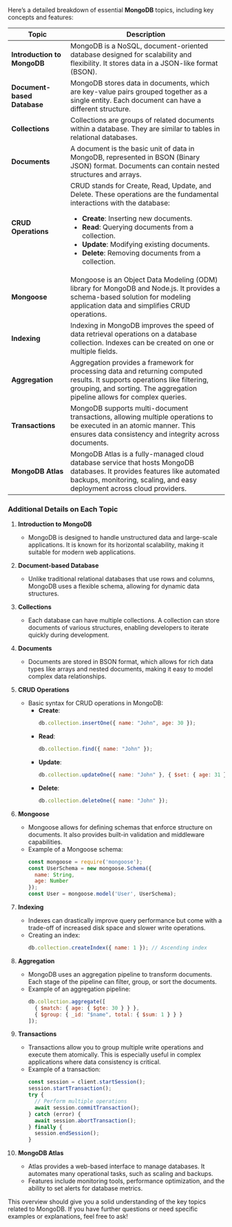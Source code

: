 


Here’s a detailed breakdown of essential **MongoDB** topics, including key concepts and features:

| **Topic**                  | **Description**                                                                                  |
|----------------------------|--------------------------------------------------------------------------------------------------|
| **Introduction to MongoDB**| MongoDB is a NoSQL, document-oriented database designed for scalability and flexibility. It stores data in a JSON-like format (BSON). |
| **Document-based Database** | MongoDB stores data in documents, which are key-value pairs grouped together as a single entity. Each document can have a different structure. |
| **Collections**            | Collections are groups of related documents within a database. They are similar to tables in relational databases.                                 |
| **Documents**              | A document is the basic unit of data in MongoDB, represented in BSON (Binary JSON) format. Documents can contain nested structures and arrays.   |
| **CRUD Operations**        | CRUD stands for Create, Read, Update, and Delete. These operations are the fundamental interactions with the database:  <ul><li>**Create**: Inserting new documents.</li><li>**Read**: Querying documents from a collection.</li><li>**Update**: Modifying existing documents.</li><li>**Delete**: Removing documents from a collection.</li></ul> |
| **Mongoose**               | Mongoose is an Object Data Modeling (ODM) library for MongoDB and Node.js. It provides a schema-based solution for modeling application data and simplifies CRUD operations. |
| **Indexing**               | Indexing in MongoDB improves the speed of data retrieval operations on a database collection. Indexes can be created on one or multiple fields.     |
| **Aggregation**            | Aggregation provides a framework for processing data and returning computed results. It supports operations like filtering, grouping, and sorting. The aggregation pipeline allows for complex queries. |
| **Transactions**           | MongoDB supports multi-document transactions, allowing multiple operations to be executed in an atomic manner. This ensures data consistency and integrity across documents. |
| **MongoDB Atlas**          | MongoDB Atlas is a fully-managed cloud database service that hosts MongoDB databases. It provides features like automated backups, monitoring, scaling, and easy deployment across cloud providers. |

### Additional Details on Each Topic

1. **Introduction to MongoDB**
   - MongoDB is designed to handle unstructured data and large-scale applications. It is known for its horizontal scalability, making it suitable for modern web applications.

2. **Document-based Database**
   - Unlike traditional relational databases that use rows and columns, MongoDB uses a flexible schema, allowing for dynamic data structures.

3. **Collections**
   - Each database can have multiple collections. A collection can store documents of various structures, enabling developers to iterate quickly during development.

4. **Documents**
   - Documents are stored in BSON format, which allows for rich data types like arrays and nested documents, making it easy to model complex data relationships.

5. **CRUD Operations**
   - Basic syntax for CRUD operations in MongoDB:
     - **Create**: 
       ```javascript
       db.collection.insertOne({ name: "John", age: 30 });
       ```
     - **Read**: 
       ```javascript
       db.collection.find({ name: "John" });
       ```
     - **Update**: 
       ```javascript
       db.collection.updateOne({ name: "John" }, { $set: { age: 31 } });
       ```
     - **Delete**: 
       ```javascript
       db.collection.deleteOne({ name: "John" });
       ```

6. **Mongoose**
   - Mongoose allows for defining schemas that enforce structure on documents. It also provides built-in validation and middleware capabilities.
   - Example of a Mongoose schema:
     ```javascript
     const mongoose = require('mongoose');
     const UserSchema = new mongoose.Schema({
       name: String,
       age: Number
     });
     const User = mongoose.model('User', UserSchema);
     ```

7. **Indexing**
   - Indexes can drastically improve query performance but come with a trade-off of increased disk space and slower write operations.
   - Creating an index:
     ```javascript
     db.collection.createIndex({ name: 1 }); // Ascending index
     ```

8. **Aggregation**
   - MongoDB uses an aggregation pipeline to transform documents. Each stage of the pipeline can filter, group, or sort the documents.
   - Example of an aggregation pipeline:
     ```javascript
     db.collection.aggregate([
       { $match: { age: { $gte: 30 } } },
       { $group: { _id: "$name", total: { $sum: 1 } } }
     ]);
     ```

9. **Transactions**
   - Transactions allow you to group multiple write operations and execute them atomically. This is especially useful in complex applications where data consistency is critical.
   - Example of a transaction:
     ```javascript
     const session = client.startSession();
     session.startTransaction();
     try {
       // Perform multiple operations
       await session.commitTransaction();
     } catch (error) {
       await session.abortTransaction();
     } finally {
       session.endSession();
     }
     ```

10. **MongoDB Atlas**
    - Atlas provides a web-based interface to manage databases. It automates many operational tasks, such as scaling and backups.
    - Features include monitoring tools, performance optimization, and the ability to set alerts for database metrics.

This overview should give you a solid understanding of the key topics related to MongoDB. If you have further questions or need specific examples or explanations, feel free to ask!
